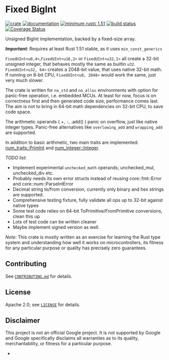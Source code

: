 # Fixed BigInt

[![crate](https://img.shields.io/crates/v/fixed-bigint.svg)](https://crates.io/crates/fixed-bigint)
[![documentation](https://docs.rs/fixed-bigint/badge.svg)](https://docs.rs/fixed-bigint/)
[![minimum rustc 1.51](https://img.shields.io/badge/rustc-1.51+-red.svg)](https://rust-lang.github.io/rfcs/2495-min-rust-version.html)
[![build status](https://github.com/kaidokert/fixed-bigint-rs/actions/workflows/rust.yml/badge.svg)](https://github.com/kaidokert/fixed-bigint-rs/actions)
[![Coverage Status](https://coveralls.io/repos/github/kaidokert/fixed-bigint-rs/badge.svg?branch=main)](https://coveralls.io/github/kaidokert/fixed-bigint-rs?branch=main)

Unsigned BigInt implementation, backed by a fixed-size array.

***Important***: Requires at least Rust 1.51 stable, as it uses `min_const_generics`

`FixedUInt<u8,4>`,`FixedUInt<u16,2>` or `FixedUInt<u32,1>` all create a 32-bit unsigned integer, that behaves mostly the same as builtin `u32`.
`FixedUInt<u32, 64>` creates a 2048-bit value, that uses native 32-bit math. If running on 8-bit CPU, `FixedUInt<u8, 2048>` would work the same, just very much slower.

The crate is written for `no_std` and `no_alloc` environments with option for panic-free operation, i.e. embedded MCUs. At least for now, focus is on correctness first and then generated code size, performance comes last. The aim is not to bring in 64-bit math dependencies on 32-bit CPU, to save code space.

The arithmetic operands ( +, -, .add() ) panic on overflow, just like native integer types. Panic-free alternatives like `overlowing_add` and `wrapping_add` are supported.

In addition to basic arithmetic, two main traits are implemented: [num_traits::PrimInt](https://docs.rs/num-traits/latest/num_traits/int/trait.PrimInt.html) and [num_integer::Integer](https://docs.rs/num/latest/num/integer/trait.Integer.html).

_TODO list_:
 * Implement experimental `unchecked_math` operands, unchecked_mul, unchecked_div etc.
 * Probably needs its own error structs instead of reusing core::fmt::Error and core::num::ParseIntError
 * Decimal string to/from conversion, currently only binary and hex strings are supported.
 * Comprehensive testing fixture, fully validate all ops up to 32-bit against native types
 * Some test code relies on 64-bit ToPrimitive/FromPrimitive conversions, clean this up
 * Lots of test code can be written cleaner
 * Maybe implement signed version as well.

_Note:_ This crate is mostly written as an exercise for learning the Rust type system and understanding how well it works on microcontrollers, its fitness for any particular purpose or quality has precisely zero guarantees.

## Contributing

See [`CONTRIBUTING.md`](CONTRIBUTING.md) for details.

## License

Apache 2.0; see [`LICENSE`](LICENSE) for details.

## Disclaimer

This project is not an official Google project. It is not supported by
Google and Google specifically disclaims all warranties as to its quality,
merchantability, or fitness for a particular purpose.

- 
